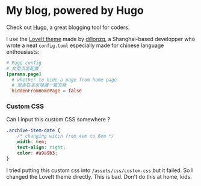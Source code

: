 # My blog, powered by Hugo

Check out [Hugo](https://gohugo.io), a great blogging tool for coders.

I use the [LoveIt theme](https://github.com/dillonzq/LoveIt)
made by [dillonzq](https://github.com/dillonzq),
a Shanghai-based developper who wrote a neat `config.toml`
especially made for chinese language enthousiasts:

```toml
# Page config
# 文章页面配置
[params.page]
  # whether to hide a page from home page
  # 是否在主页隐藏一篇文章
  hiddenFromHomePage = false
```

### Custom CSS

Can I input this custom CSS somewhere ?

```css
.archive-item-date {
    /* changing witch from 4em to 6em */
    width: 6em;
    text-align: right;
    color: #a9a9b3;
}
```

I tried putting this custom css into `/assets/css/custom.css` but it failed.
So I changed the LoveIt theme directly.
This is bad. Don't do this at home, kids.
